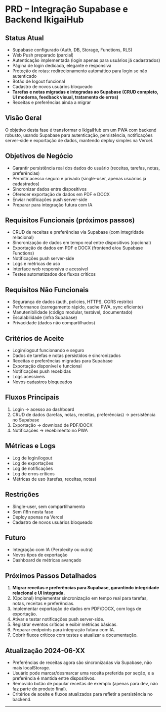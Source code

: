 # PRD – Integração Supabase e Backend IkigaiHub

## Status Atual
- Supabase configurado (Auth, DB, Storage, Functions, RLS)
- Web Push preparado (parcial)
- Autenticação implementada (login apenas para usuários já cadastrados)
- Página de login dedicada, elegante e responsiva
- Proteção de rotas: redirecionamento automático para login se não autenticado
- Botão de logout funcional
- Cadastro de novos usuários bloqueado
- **Tarefas e notas migradas e integradas ao Supabase (CRUD completo, UI moderna, feedback visual, tratamento de erros)**
- Receitas e preferências ainda a migrar

## Visão Geral
O objetivo desta fase é transformar o IkigaiHub em um PWA com backend robusto, usando Supabase para autenticação, persistência, notificações server-side e exportação de dados, mantendo deploy simples na Vercel.

## Objetivos de Negócio
- Garantir persistência real dos dados do usuário (receitas, tarefas, notas, preferências)
- Permitir acesso seguro e privado (single-user, apenas usuários já cadastrados)
- Sincronizar dados entre dispositivos
- Oferecer exportação de dados em PDF e DOCX
- Enviar notificações push server-side
- Preparar para integração futura com IA

## Requisitos Funcionais (próximos passos)
- CRUD de receitas e preferências via Supabase (com integridade relacional)
- Sincronização de dados em tempo real entre dispositivos (opcional)
- Exportação de dados em PDF e DOCX (frontend e/ou Supabase Functions)
- Notificações push server-side
- Logs e métricas de uso
- Interface web responsiva e acessível
- Testes automatizados dos fluxos críticos

## Requisitos Não Funcionais
- Segurança de dados (auth, policies, HTTPS, CORS restrito)
- Performance (carregamento rápido, cache PWA, sync eficiente)
- Manutenibilidade (código modular, testável, documentado)
- Escalabilidade (infra Supabase)
- Privacidade (dados não compartilhados)

## Critérios de Aceite
- Login/logout funcionando e seguro
- Dados de tarefas e notas persistidos e sincronizados
- Receitas e preferências migradas para Supabase
- Exportação disponível e funcional
- Notificações push recebidas
- Logs acessíveis
- Novos cadastros bloqueados

## Fluxos Principais
1. Login → acesso ao dashboard
2. CRUD de dados (tarefas, notas, receitas, preferências) → persistência no Supabase
3. Exportação → download de PDF/DOCX
4. Notificações → recebimento no PWA

## Métricas e Logs
- Log de login/logout
- Log de exportações
- Log de notificações
- Log de erros críticos
- Métricas de uso (tarefas, receitas, notas)

## Restrições
- Single-user, sem compartilhamento
- Sem i18n nesta fase
- Deploy apenas na Vercel
- Cadastro de novos usuários bloqueado

## Futuro
- Integração com IA (Perplexity ou outra)
- Novos tipos de exportação
- Dashboard de métricas avançado

## Próximos Passos Detalhados
1. **Migrar receitas e preferências para Supabase, garantindo integridade relacional e UI integrada.**
2. (Opcional) Implementar sincronização em tempo real para tarefas, notas, receitas e preferências.
3. Implementar exportação de dados em PDF/DOCX, com logs de exportação.
4. Ativar e testar notificações push server-side.
5. Registrar eventos críticos e exibir métricas básicas.
6. Preparar endpoints para integração futura com IA.
7. Cobrir fluxos críticos com testes e atualizar a documentação.

## Atualização 2024-06-XX
- Preferências de receitas agora são sincronizadas via Supabase, não mais localStorage.
- Usuário pode marcar/desmarcar uma receita preferida por seção, e a preferência é mantida entre dispositivos.
- Removido botão de popular receitas de exemplo (apenas para dev, não faz parte do produto final).
- Critérios de aceite e fluxos atualizados para refletir a persistência no backend.

--- 